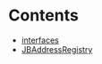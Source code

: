 

# Contents
- [interfaces](/docs/v4/api/address-registry/interfaces)
- [JBAddressRegistry](JBAddressRegistry.sol/contract.JBAddressRegistry.md)
